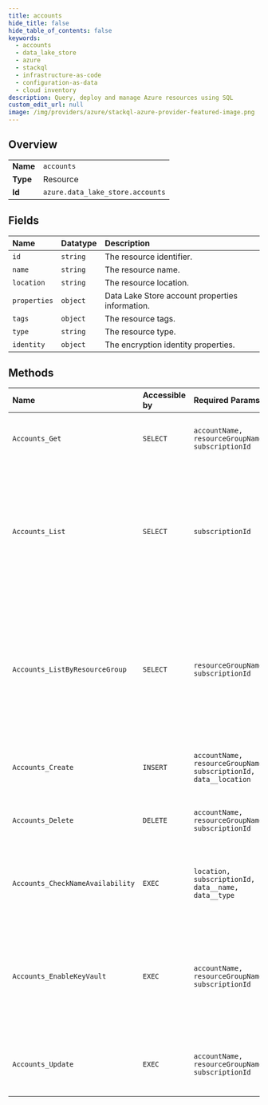 ```yaml
---
title: accounts
hide_title: false
hide_table_of_contents: false
keywords:
  - accounts
  - data_lake_store
  - azure    
  - stackql
  - infrastructure-as-code
  - configuration-as-data
  - cloud inventory
description: Query, deploy and manage Azure resources using SQL
custom_edit_url: null
image: /img/providers/azure/stackql-azure-provider-featured-image.png
---
```

  
    

## Overview
<table><tbody>
<tr><td><b>Name</b></td><td><code>accounts</code></td></tr>
<tr><td><b>Type</b></td><td>Resource</td></tr>
<tr><td><b>Id</b></td><td><code>azure.data_lake_store.accounts</code></td></tr>
</tbody></table>

## Fields
| Name | Datatype | Description |
|:-----|:---------|:------------|
| `id` | `string` | The resource identifier. |
| `name` | `string` | The resource name. |
| `location` | `string` | The resource location. |
| `properties` | `object` | Data Lake Store account properties information. |
| `tags` | `object` | The resource tags. |
| `type` | `string` | The resource type. |
| `identity` | `object` | The encryption identity properties. |
## Methods
| Name | Accessible by | Required Params | Description |
|:-----|:--------------|:----------------|:------------|
| `Accounts_Get` | `SELECT` | `accountName, resourceGroupName, subscriptionId` | Gets the specified Data Lake Store account. |
| `Accounts_List` | `SELECT` | `subscriptionId` | Lists the Data Lake Store accounts within the subscription. The response includes a link to the next page of results, if any. |
| `Accounts_ListByResourceGroup` | `SELECT` | `resourceGroupName, subscriptionId` | Lists the Data Lake Store accounts within a specific resource group. The response includes a link to the next page of results, if any. |
| `Accounts_Create` | `INSERT` | `accountName, resourceGroupName, subscriptionId, data__location` | Creates the specified Data Lake Store account. |
| `Accounts_Delete` | `DELETE` | `accountName, resourceGroupName, subscriptionId` | Deletes the specified Data Lake Store account. |
| `Accounts_CheckNameAvailability` | `EXEC` | `location, subscriptionId, data__name, data__type` | Checks whether the specified account name is available or taken. |
| `Accounts_EnableKeyVault` | `EXEC` | `accountName, resourceGroupName, subscriptionId` | Attempts to enable a user managed Key Vault for encryption of the specified Data Lake Store account. |
| `Accounts_Update` | `EXEC` | `accountName, resourceGroupName, subscriptionId` | Updates the specified Data Lake Store account information. |

